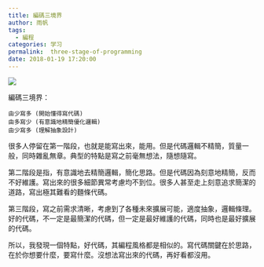 ```yaml
---
title: 編碼三境界
author: 雨帆
tags:
  - 編程
categories: 学习
permalink:  three-stage-of-programming
date: 2018-01-19 17:20:00
---
```


![](https://cat.yufan.me/cats/66764420_p0.png)

編碼三境界：

```
由少寫多 (開始懂得寫代碼)
由多寫少 (有意識地精簡優化邏輯)
由少寫多 (理解抽象設計)
```

<!--more-->

很多人停留在第一階段，也就是能寫出來，能用。但是代碼邏輯不精簡，質量一般，同時雜亂無章。典型的特點是寫之前毫無想法，隨想隨寫。

第二階段是指，有意識地去精簡邏輯，簡化思路。但是代碼因為刻意地精簡，反而不好維護。寫出來的很多細節異常考慮均不到位。很多人甚至走上刻意追求簡潔的道路，寫出極其難看的麵條代碼。

第三階段，寫之前需求清晰，考慮到了各種未來擴展可能，適度抽象，邏輯條理。好的代碼，不一定是最簡潔的代碼，但一定是最好維護的代碼，同時也是最好擴展的代碼。

所以，我發現一個特點，好代碼，其編程風格都是相似的。寫代碼關鍵在於思路，在於你想要什麼，要寫什麼。沒想法寫出來的代碼，再好看都沒用。
